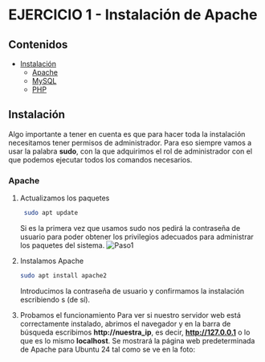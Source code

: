 # EJERCICIO 1 - Instalación de Apache

## Contenidos
- [Instalación](#instalación)
  - [Apache](#apache)
  - [MySQL](#mysql)
  - [PHP](#php)

## Instalación
Algo importante a tener en cuenta es que para hacer toda la instalación necesitamos tener permisos de administrador. Para eso siempre vamos a usar la palabra **sudo**, con la que adquirimos el rol de administrador con el que podemos ejecutar todos los comandos necesarios. 

### Apache
1. Actualizamos los paquetes
   ```bash
    sudo apt update
   ```
    Si es la primera vez que usamos sudo nos pedirá la contraseña de usuario para poder obtener los privilegios adecuados para administrar los paquetes del sistema.
   ![Paso1](.recursos/apache1.png)

3. Instalamos Apache
    ```bash
    sudo apt install apache2
   ```
   Introducimos la contraseña de usuario y confirmamos la instalación escribiendo s (de sí).

4. Probamos el funcionamiento
   Para ver si nuestro servidor web está correctamente instalado, abrimos el navegador y en la barra de búsqueda escribimos **http://nuestra_ip**, es decir, **http://127.0.0.1** o lo
   que es lo mismo **localhost**.
   Se mostrará la página web predeterminada de Apache para Ubuntu 24 tal como se ve en la foto: 

   

   
   



